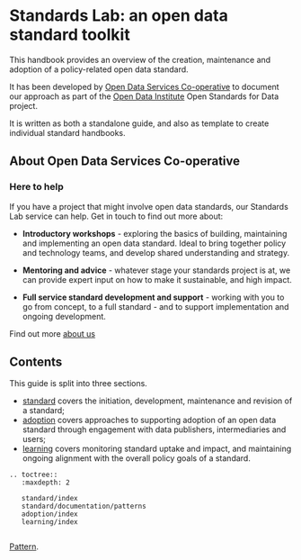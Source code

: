 Standards Lab: an open data standard toolkit
============================================

This handbook provides an overview of the creation, maintenance and adoption of a policy-related open data standard. 

It has been developed by [Open Data Services Co-operative](http://www.opendataservices.coop) to document our approach as part of the [Open Data Institute](tttp:/www.theodi.org) Open Standards for Data project. 

It is written as both a standalone guide, and also as template to create individual standard handbooks. 

## About Open Data Services Co-operative

### Here to help

If you have a project that might involve open data standards, our Standards Lab service can help. Get in touch to find out more about:

* **Introductory workshops** - exploring the basics of building, maintaining and implementing an open data standard. Ideal to bring together policy and technology teams, and develop shared understanding and strategy. 

* **Mentoring and advice** - whatever stage your standards project is at, we can provide expert input on how to make it sustainable, and high impact. 

* **Full service standard development and support** - working with you to go from concept, to a full standard - and to support implementation and ongoing development. 

Find out more [about us](about/coop)

## Contents

This guide is split into three sections.

* [standard](standard/index) covers the initiation, development, maintenance and revision of a standard;
* [adoption](adoption/index) covers approaches to supporting adoption of an open data standard through engagement with data publishers, intermediaries and users;
* [learning](learning/index) covers monitoring standard uptake and impact, and maintaining ongoing alignment with the overall policy goals of a standard.


```eval_rst
.. toctree::
   :maxdepth: 2

   standard/index
   standard/documentation/patterns
   adoption/index
   learning/index


```


[Pattern](pattern-slug).